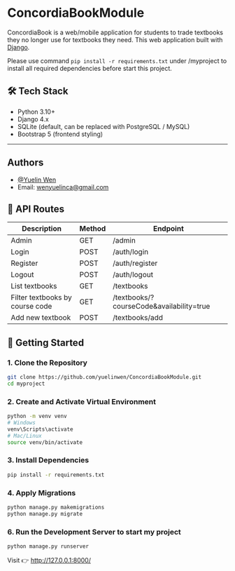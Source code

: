 
# ConcordiaBookModule

ConcordiaBook is a web/mobile application for students to trade textbooks they no longer use for textbooks they need. This web application built with [Django](https://www.djangoproject.com/).  

Please use command `pip install -r requirements.txt` under /myproject to install all required dependencies before start this project.

## 🛠️ Tech Stack

- Python 3.10+
- Django 4.x
- SQLite (default, can be replaced with PostgreSQL / MySQL)
- Bootstrap 5 (frontend styling)

---

## Authors

- [@Yuelin Wen](https://github.com/yuelinwen)
- Email: wenyuelinca@gmail.com

## 📌 API Routes

| Description                     | Method | Endpoint                                      |
|----------------------------------|--------|-----------------------------------------------|
| Admin                            | GET    | /admin                                       |
| Login                            | POST   | /auth/login                                  |
| Register                         | POST   | /auth/register                               |
| Logout                           | POST   | /auth/logout                                 |
| List textbooks                   | GET    | /textbooks                                   |
| Filter textbooks by course code  | GET    | /textbooks/?courseCode&availability=true     |
| Add new textbook                 | POST   | /textbooks/add                               |


## 🚀 Getting Started

### 1. Clone the Repository
```bash
git clone https://github.com/yuelinwen/ConcordiaBookModule.git
cd myproject
```
### 2. Create and Activate Virtual Environment
```bash
python -m venv venv
# Windows
venv\Scripts\activate
# Mac/Linux
source venv/bin/activate
```
### 3. Install Dependencies
```bash
pip install -r requirements.txt
```
### 4. Apply Migrations
```bash
python manage.py makemigrations
python manage.py migrate
```

### 6. Run the Development Server to start my project
```bash
python manage.py runserver
```

Visit 👉 http://127.0.0.1:8000/


